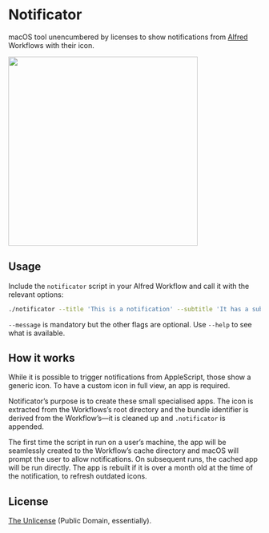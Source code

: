# Notificator

macOS tool unencumbered by licenses to show notifications from [Alfred](https://www.alfredapp.com) Workflows with their icon.

<img src="https://user-images.githubusercontent.com/1699443/160515603-9b63044b-448b-43d2-a872-2d9ea7216844.png" width="378">

## Usage

Include the `notificator` script in your Alfred Workflow and call it with the relevant options:

```zsh
./notificator --title 'This is a notification' --subtitle 'It has a subtitle' --message 'And plays a sound' --sound 'Frog'
```

`--message` is mandatory but the other flags are optional. Use `--help` to see what is available.

## How it works

While it is possible to trigger notifications from AppleScript, those show a generic icon. To have a custom icon in full view, an app is required.

Notificator’s purpose is to create these small specialised apps. The icon is extracted from the Workflows’s root directory and the bundle identifier is derived from the Workflow’s—it is cleaned up and `.notificator` is appended.

The first time the script in run on a user’s machine, the app will be seamlessly created to the Workflow’s cache directory and macOS will prompt the user to allow notifications. On subsequent runs, the cached app will be run directly. The app is rebuilt if it is over a month old at the time of the notification, to refresh outdated icons.

## License

[The Unlicense](http://unlicense.org/UNLICENSE) (Public Domain, essentially).
